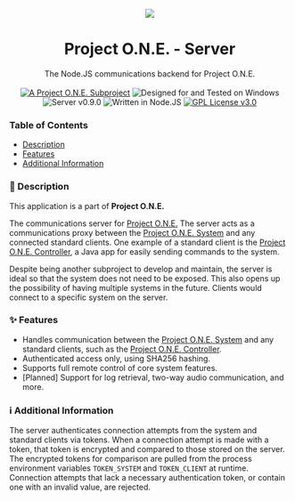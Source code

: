 <p align="center">
    <img align="center" src="https://f.mwhitney.dev/icons/project-one-64.png">
    <br>
    <h1 align="center">Project O.N.E. - Server</h1>
</p>
<p align="center">
    The Node.JS communications backend for Project O.N.E.
    <br><br>
    <a target="_blank" href="https://github.com/mwhitney57/Project-O.N.E."><img src="https://img.shields.io/badge/Project%20O.N.E.-3D556B?style=flat&logo=data:image/png;base64,iVBORw0KGgoAAAANSUhEUgAAABAAAAAQCAMAAAAoLQ9TAAAAFVBMVEUAAAArO0rA6+s0SVw5T2M9VWv///8cYhYEAAAAAXRSTlMAQObYZgAAAFBJREFUGNOFj0EKwEAMAnU0//9yDy3bZXuoOQhDEJV8a3OwSYMBy9iEtgR7AaYESzIOhRlKJJl8QJnnmgOQv48tdIYV6g8wocNb7Kh+jjvnXykdAi0mh4iNAAAAAElFTkSuQmCC" alt="A Project O.N.E. Subproject"></a>
    <img src="https://img.shields.io/badge/designed for-windows-blue?style=flat&logo=windows" alt="Designed for and Tested on Windows">
    <img src="https://img.shields.io/badge/version-0.9.0-blue" alt="Server v0.9.0">
    <img src="https://img.shields.io/badge/language-Node.JS-5FA04E?logo=node.js" alt="Written in Node.JS">
    <a target="_blank" href="https://github.com/mwhitney57/Project-O.N.E.-System/blob/main/LICENSE"><img src="https://img.shields.io/badge/license-GPL%203.0-yellow" alt="GPL License v3.0"></a>
</p>

### Table of Contents
- [Description](https://github.com/mwhitney57/Project-O.N.E.-Server?tab=readme-ov-file#-description)
- [Features](https://github.com/mwhitney57/Project-O.N.E.-Server?tab=readme-ov-file#-features)
- [Additional Information](https://github.com/mwhitney57/Project-O.N.E.-Server?tab=readme-ov-file#%E2%84%B9%EF%B8%8F-additional-information)

### 📃 Description
This application is a part of  __Project O.N.E.__

The communications server for <a target="_blank" href="https://github.com/mwhitney57/Project-O.N.E.">Project O.N.E.</a>
The server acts as a communications proxy between the <a target="_blank" href="https://github.com/mwhitney57/Project-O.N.E.-System">Project O.N.E. System</a> and any connected standard clients.
One example of a standard client is the <a target="_blank" href="https://github.com/mwhitney57/Project-O.N.E.-Controller">Project O.N.E. Controller</a>, a Java app for easily sending commands to the system.

Despite being another subproject to develop and maintain, the server is ideal so that the system does not need to be exposed.
This also opens up the possibility of having multiple systems in the future. Clients would connect to a specific system on the server.

### ✨ Features
- Handles communication between the <a target="_blank" href="https://github.com/mwhitney57/Project-O.N.E.-System">Project O.N.E. System</a> and any standard clients, such as the <a target="_blank" href="https://github.com/mwhitney57/Project-O.N.E.-Controller">Project O.N.E. Controller</a>.
- Authenticated access only, using SHA256 hashing.
- Supports full remote control of core system features.
- [Planned] Support for log retrieval, two-way audio communication, and more.

### ℹ️ Additional Information
The server authenticates connection attempts from the system and standard clients via tokens.
When a connection attempt is made with a token, that token is encrypted and compared to those stored on the server.
The encrypted tokens for comparison are pulled from the process environment variables `TOKEN_SYSTEM` and `TOKEN_CLIENT` at runtime.
Connection attempts that lack a necessary authentication token, or contain one with an invalid value, are rejected.
